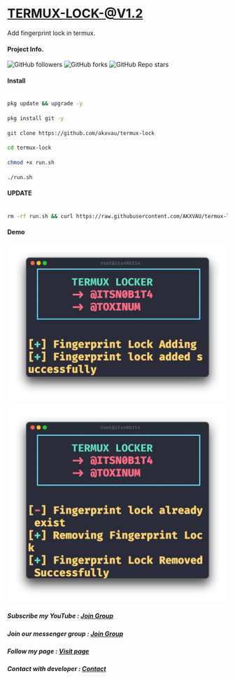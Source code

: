 # TERMUX-LOCK-@V1.2

Add fingerprint lock in termux.

#### Project Info.

<img alt="GitHub followers" src="https://img.shields.io/github/followers/AKXVAU?style=social">

<img alt="GitHub forks" src="https://img.shields.io/github/forks/AKXVAU/termux-lock?style=social">

<img alt="GitHub Repo stars" src="https://img.shields.io/github/stars/akxvau/termux-lock?style=social">

#### Install

````bash

pkg update && upgrade -y

pkg install git -y

git clone https://github.com/akxvau/termux-lock

cd termux-lock

chmod +x run.sh

./run.sh

````

#### UPDATE 

````bash

rm -rf run.sh && curl https://raw.githubusercontent.com/AKXVAU/termux-lock/main/run.sh > run.sh && chmod +x run.sh && ./run.sh

````

#### Demo 

![Demo](https://raw.githubusercontent.com/AKXVAU/termux-lock/main/.assets/demo_lock.png "Demo Lock")

![Demo](https://raw.githubusercontent.com/AKXVAU/termux-lock/main/.assets/demo_unlock.png "Demo Unlock")

##### Subscribe my YouTube : <a href="https://youtube.com/AKXVAU/">Join Group</a>

##### Join our messenger group : <a href="https://m.me/j/AbaXl9MBb9iLoncl/">Join Group</a>

##### Follow my page : <a href="https://facebook.com/Toxinum">Visit page</a>

##### Contact with developer : <a href="https://facebook.com/AKXVAU">Contact</a>

